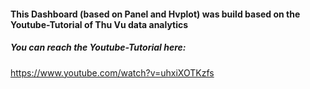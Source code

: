 #### This Dashboard (based on Panel and Hvplot) was build based on the Youtube-Tutorial of Thu Vu data analytics

##### You can reach the Youtube-Tutorial here:
https://www.youtube.com/watch?v=uhxiXOTKzfs
